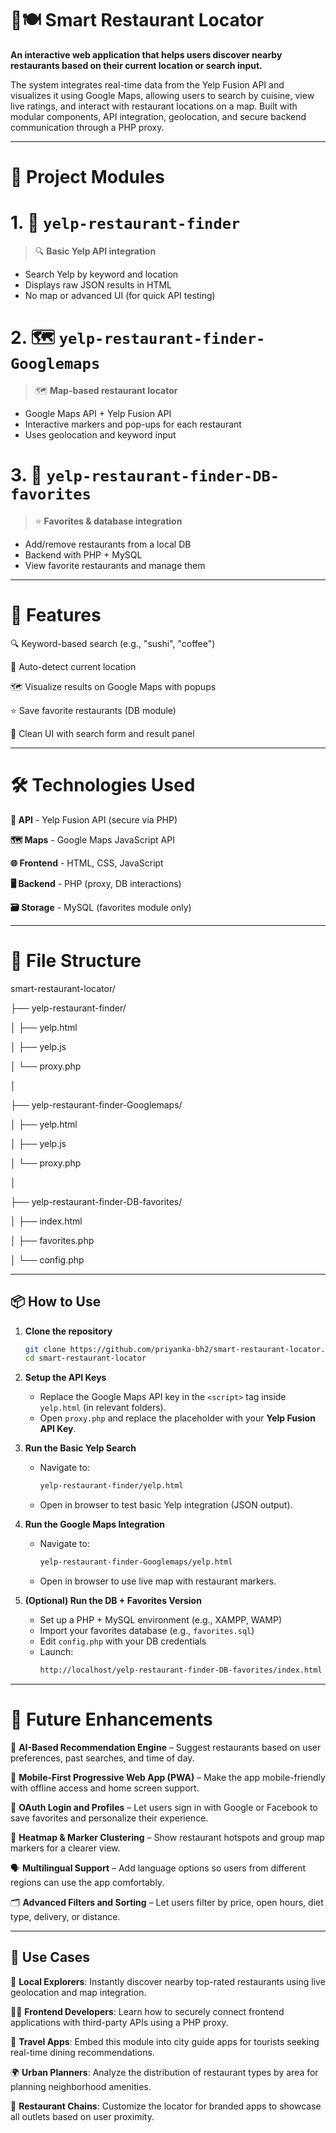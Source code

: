 # 📍🍽️ Smart Restaurant Locator
**An interactive web application that helps users discover nearby restaurants based on their current location or search input.**

The system integrates real-time data from the Yelp Fusion API and visualizes it using Google Maps, allowing users to search by cuisine, view live ratings, and interact with restaurant locations on a map. Built with modular components, API integration, geolocation, and secure backend communication through a PHP proxy.


---

# 🧱 Project Modules

# 1. 🧭 `yelp-restaurant-finder`
> 🔍 **Basic Yelp API integration**

- Search Yelp by keyword and location
- Displays raw JSON results in HTML
- No map or advanced UI (for quick API testing)

# 2. 🗺️ `yelp-restaurant-finder-Googlemaps`
> 🗺️ **Map-based restaurant locator**

- Google Maps API + Yelp Fusion API
- Interactive markers and pop-ups for each restaurant
- Uses geolocation and keyword input

# 3. 💾 `yelp-restaurant-finder-DB-favorites`
> ⭐ **Favorites & database integration**

- Add/remove restaurants from a local DB
- Backend with PHP + MySQL
- View favorite restaurants and manage them

---

# 🚀 Features

🔍 Keyword-based search (e.g., "sushi", "coffee")

📍 Auto-detect current location

🗺️ Visualize results on Google Maps with popups

⭐ Save favorite restaurants (DB module)

🧾 Clean UI with search form and result panel

---

# 🛠️ Technologies Used
**🧠 API** - Yelp Fusion API (secure via PHP) 

**🗺️ Maps** - Google Maps JavaScript API  

**🌐 Frontend** - HTML, CSS, JavaScript     

**🖥️ Backend** - PHP (proxy, DB interactions)

**🗃️ Storage** - MySQL (favorites module only)    

---

# 📁 File Structure

smart-restaurant-locator/

├── yelp-restaurant-finder/ 

│ ├── yelp.html

│ ├── yelp.js

│ └── proxy.php

│

├── yelp-restaurant-finder-Googlemaps/ 

│ ├── yelp.html

│ ├── yelp.js

│ └── proxy.php

│

├── yelp-restaurant-finder-DB-favorites/ 

│ ├── index.html

│ ├── favorites.php

│ └── config.php

---

## 📦 How to Use

1. **Clone the repository**

    ```bash
    git clone https://github.com/priyanka-bh2/smart-restaurant-locator.git
    cd smart-restaurant-locator
    ```

2. **Setup the API Keys**

    - Replace the Google Maps API key in the `<script>` tag inside `yelp.html` (in relevant folders).
    - Open `proxy.php` and replace the placeholder with your **Yelp Fusion API Key**.

3. **Run the Basic Yelp Search**

    - Navigate to:
      ```bash
      yelp-restaurant-finder/yelp.html
      ```
    - Open in browser to test basic Yelp integration (JSON output).

4. **Run the Google Maps Integration**

    - Navigate to:
      ```bash
      yelp-restaurant-finder-Googlemaps/yelp.html
      ```
    - Open in browser to use live map with restaurant markers.

5. **(Optional) Run the DB + Favorites Version**

    - Set up a PHP + MySQL environment (e.g., XAMPP, WAMP)
    - Import your favorites database (e.g., `favorites.sql`)
    - Edit `config.php` with your DB credentials
    - Launch:
      ```bash
      http://localhost/yelp-restaurant-finder-DB-favorites/index.html
      ```
---

# 🧠 Future Enhancements

🧠 **AI-Based Recommendation Engine** – Suggest restaurants based on user preferences, past searches, and time of day.

📲 **Mobile-First Progressive Web App (PWA)** – Make the app mobile-friendly with offline access and home screen support.

🔐 **OAuth Login and Profiles** – Let users sign in with Google or Facebook to save favorites and personalize their experience.

📍 **Heatmap & Marker Clustering** – Show restaurant hotspots and group map markers for a clearer view.

🗣️ **Multilingual Support** – Add language options so users from different regions can use the app comfortably.

🗂️ **Advanced Filters and Sorting** – Let users filter by price, open hours, diet type, delivery, or distance.


---

## 📌 Use Cases

🧭 **Local Explorers**: Instantly discover nearby top-rated restaurants using live geolocation and map integration.

🧑‍💻 **Frontend Developers**: Learn how to securely connect frontend applications with third-party APIs using a PHP proxy.

📍 **Travel Apps**: Embed this module into city guide apps for tourists seeking real-time dining recommendations.

🌍 **Urban Planners**: Analyze the distribution of restaurant types by area for planning neighborhood amenities.

🛒 **Restaurant Chains**: Customize the locator for branded apps to showcase all outlets based on user proximity.

